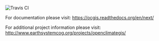 ![Travis CI](https://travis-ci.org/NCPP/ocgis.svg?branch=next)

For documentation please visit: https://ocgis.readthedocs.org/en/next/

For additional project information please visit: http://www.earthsystemcog.org/projects/openclimategis/
